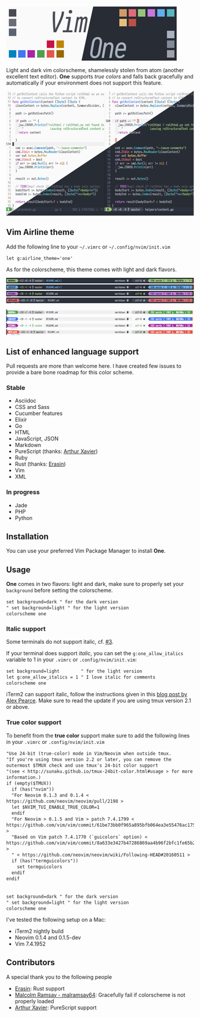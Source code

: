 ![Logo][logo]

Light and dark vim colorscheme, shamelessly stolen from atom (another
excellent text editor). **One** supports *true colors* and falls back
gracefully and automatically if your environment does not support this
feature.

![Vim One Screenshot][screenshot_global]

## Vim Airline theme

Add the following line to your `~/.vimrc` or `~/.config/nvim/init.vim`

```vim
let g:airline_theme='one'
```

As for the colorscheme, this theme comes with light and dark flavors.


![Vim Airline Normal Dark][screenshot_normal_dark]
![Vim Airline Insert Dark][screenshot_insert_dark]
![Vim Airline Visual Dark][screenshot_visual_dark]
![Vim Airline Replace Dark][screenshot_replace_dark]

![Vim Airline Normal Light][screenshot_normal_light]
![Vim Airline Insert Light][screenshot_insert_light]
![Vim Airline Visual Light][screenshot_visual_light]
![Vim Airline Replace Light][screenshot_replace_light]

## List of enhanced language support

Pull requests are more than welcome here.
I have created few issues to provide a bare bone roadmap for this color
scheme.

### Stable

* Asciidoc
* CSS and Sass
* Cucumber features
* Elixir
* Go
* HTML
* JavaScript, JSON
* Markdown
* PureScript (thanks: [Arthur Xavier](https://github.com/arthur-xavier))
* Ruby
* Rust (thanks: [Erasin](https://github.com/erasin))
* Vim
* XML

### In progress

* Jade
* PHP
* Python


## Installation

You can use your preferred Vim Package Manager to install **One**.

## Usage

**One** comes in two flavors: light and dark, make sure to properly set your `background` before setting the colorscheme.

```vim
set background=dark " for the dark version
" set background=light " for the light version
colorscheme one
```

### Italic support

Some terminals do not support italic, cf. [#3][issue_3].

If your terminal does support _italic_, you can set the `g:one_allow_italics` variable to 1 in your `.vimrc` or `.config/nvim/init.vim`:

```vim
set background=light        " for the light version
let g:one_allow_italics = 1 " I love italic for comments
colorscheme one
```

iTerm2 can support italic, follow the instructions given in this [blog post by Alex Pearce](https://alexpearce.me/2014/05/italics-in-iterm2-vim-tmux/).
Make sure to read the update if you are using tmux version 2.1 or above.

### True color support
To benefit from the **true color** support make sure to add the following lines in your `.vimrc` or `.config/nvim/init.vim`

```vim
"Use 24-bit (true-color) mode in Vim/Neovim when outside tmux.
"If you're using tmux version 2.2 or later, you can remove the outermost $TMUX check and use tmux's 24-bit color support
"(see < http://sunaku.github.io/tmux-24bit-color.html#usage > for more information.)
if (empty($TMUX))
  if (has("nvim"))
  "For Neovim 0.1.3 and 0.1.4 < https://github.com/neovim/neovim/pull/2198 >
  let $NVIM_TUI_ENABLE_TRUE_COLOR=1
  endif
  "For Neovim > 0.1.5 and Vim > patch 7.4.1799 < https://github.com/vim/vim/commit/61be73bb0f965a895bfb064ea3e55476ac175162 >
  "Based on Vim patch 7.4.1770 (`guicolors` option) < https://github.com/vim/vim/commit/8a633e3427b47286869aa4b96f2bfc1fe65b25cd >
  " < https://github.com/neovim/neovim/wiki/Following-HEAD#20160511 >
  if (has("termguicolors"))
    set termguicolors
  endif
endif


set background=dark " for the dark version
" set background=light " for the light version
colorscheme one
```


I've tested the following setup on a Mac:

* iTerm2 nightly build
* Neovim 0.1.4 and 0.1.5-dev
* Vim 7.4.1952

## Contributors

A special thank you to the following people

* [Erasin](https://github.com/erasin): Rust support
* [Malcolm Ramsay - malramsay64](https://github.com/malramsay64): Gracefully fail if colorscheme is not properly loaded
* [Arthur Xavier](https://github.com/arthur-xavier): PureScript support

[logo]: screenshots/logo.png
[screenshot_global]: screenshots/one.png
[screenshot_normal_dark]: screenshots/normal-dark.png
[screenshot_insert_dark]: screenshots/insert-dark.png
[screenshot_visual_dark]: screenshots/visual-dark.png
[screenshot_replace_dark]: screenshots/replace-dark.png
[screenshot_normal_light]: screenshots/normal-light.png
[screenshot_insert_light]: screenshots/insert-light.png
[screenshot_visual_light]: screenshots/visual-light.png
[screenshot_replace_light]: screenshots/replace-light.png

[issue_3]: https://github.com/rakr/vim-one/issues/3
